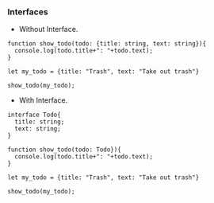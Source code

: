 ### Interfaces

- Without Interface.

```TS
function show_todo(todo: {title: string, text: string}){
  console.log(todo.title+": "+todo.text);
}

let my_todo = {title: "Trash", text: "Take out trash"}

show_todo(my_todo);
```

- With Interface.

```TS
interface Todo{
  title: string;
  text: string;
}

function show_todo(todo: Todo}){
  console.log(todo.title+": "+todo.text);
}

let my_todo = {title: "Trash", text: "Take out trash"}

show_todo(my_todo);
```